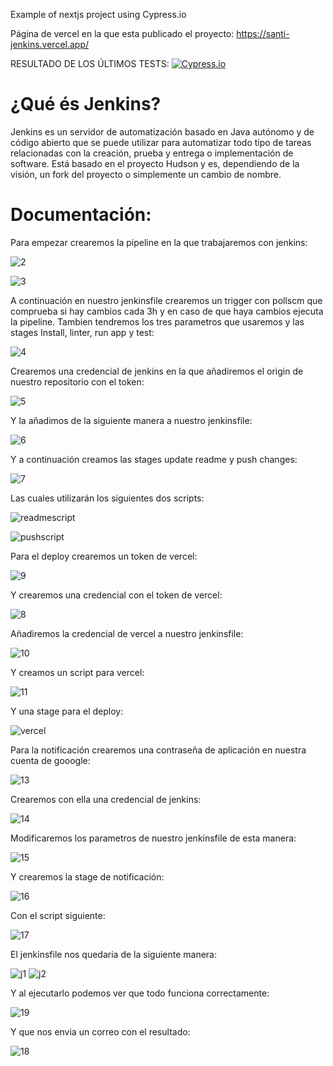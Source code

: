 Example of nextjs project using Cypress.io

Página de vercel en la que esta publicado el proyecto: https://santi-jenkins.vercel.app/

<!---Don't modify next lines and always only one line between start and end -->
<!---Start place for the badge -->
RESULTADO DE LOS ÚLTIMOS TESTS: [![Cypress.io](https://img.shields.io/badge/tested%20with-Cypress-04C38E.svg)](https://www.cypress.io/)
<!---End place for the badge -->

# ¿Qué és Jenkins?

Jenkins es un servidor de automatización basado en Java autónomo y de código abierto que se puede utilizar para automatizar todo tipo de tareas relacionadas con la creación, prueba y entrega o implementación de software. Está basado en el proyecto Hudson y es, dependiendo de la visión, un fork del proyecto o simplemente un cambio de nombre.

# Documentación:

Para empezar crearemos la pipeline en la que trabajaremos con jenkins:

![2](https://user-images.githubusercontent.com/76181286/152047175-66bb057f-608c-4c27-af39-b1cbb173ee1c.png)

![3](https://user-images.githubusercontent.com/76181286/152047196-d39a3cac-e235-45ac-9d7d-ed7403966c51.png)

A continuación en nuestro jenkinsfile crearemos un trigger con pollscm que comprueba si hay cambios cada 3h y en caso de que haya cambios ejecuta la pipeline. Tambien tendremos los tres parametros que usaremos y las stages Install, linter, run app y test:

![4](https://user-images.githubusercontent.com/76181286/152047453-9076c648-e495-408e-a02c-3cf9a6c8c1b2.png)

Crearemos una credencial de jenkins en la que añadiremos el origin de nuestro repositorio con el token:

![5](https://user-images.githubusercontent.com/76181286/152047702-2a589f1c-0069-4ce9-a7d8-0d077d7f7c48.png)

Y la añadimos de la siguiente manera a nuestro jenkinsfile:

![6](https://user-images.githubusercontent.com/76181286/152047755-2a84bad4-f3f7-4c10-8515-7cbf625d0646.png)

Y a continuación creamos las stages update readme y push changes:

![7](https://user-images.githubusercontent.com/76181286/152047861-35b6758e-7f74-4f77-8330-6315efa7c245.png)

Las cuales utilizarán los siguientes dos scripts:

![readmescript](https://user-images.githubusercontent.com/76181286/152048184-617c9d42-597c-4984-a084-edb8cb94c292.png)

![pushscript](https://user-images.githubusercontent.com/76181286/152048215-ef0370cb-ba51-45be-bd85-872a6d990374.png)

Para el deploy crearemos un token de vercel:

![9](https://user-images.githubusercontent.com/76181286/152047944-12add8b1-d0e5-4232-8e07-0ca6a1412eb5.png)

Y crearemos una credencial con el token de vercel:

![8](https://user-images.githubusercontent.com/76181286/152047994-edc84864-90ea-4c53-894e-8c2d54bffc23.png)

Añadiremos la credencial de vercel a nuestro jenkinsfile:

![10](https://user-images.githubusercontent.com/76181286/152048018-58c6dbc3-c66d-469a-95e6-1108b41a8d5e.png)

Y creamos un script para vercel:

![11](https://user-images.githubusercontent.com/76181286/152048107-f345d2f8-ad8c-417c-9c49-a3d06c46744a.png)

Y una stage para el deploy:

![vercel](https://user-images.githubusercontent.com/76181286/152048376-0080b0b3-1d6f-4f69-975a-84b9961aa28b.png)

Para la notificación crearemos una contraseña de aplicación en nuestra cuenta de gooogle:

![13](https://user-images.githubusercontent.com/76181286/152048496-9bf39d8c-52a4-489c-bbe7-f2114efe15a0.png)

Crearemos con ella una credencial de jenkins:

![14](https://user-images.githubusercontent.com/76181286/152048544-2c346669-d8a1-49bd-a10c-7a65313a3a1a.png)

Modificaremos los parametros de nuestro jenkinsfile de esta manera:

![15](https://user-images.githubusercontent.com/76181286/152048646-ba57741e-7b8e-4726-9f86-1d5eebdf3799.png)

Y crearemos la stage de notificación:

![16](https://user-images.githubusercontent.com/76181286/152048720-4c3e239e-4337-4600-99c6-d77f1e22aa17.png)

Con el script siguiente:

![17](https://user-images.githubusercontent.com/76181286/152048821-cc98c791-77ab-49d8-9d6b-b9999a3602e9.png)

El jenkinsfile nos quedaria de la siguiente manera:

![j1](https://user-images.githubusercontent.com/76181286/152049094-70b228ff-155e-4996-8f11-8595891e03d7.png)
![j2](https://user-images.githubusercontent.com/76181286/152049105-6daa58d0-f5ea-42b9-8926-e3b113564a11.png)

Y al ejecutarlo podemos ver que todo funciona correctamente:

![19](https://user-images.githubusercontent.com/76181286/152049177-90654bcf-abf9-42a4-957e-96e5ef9e8383.png)

Y que nos envia un correo con el resultado:

![18](https://user-images.githubusercontent.com/76181286/152049217-79174a68-eca8-4df0-9cb0-d3dec9b67c69.png)

